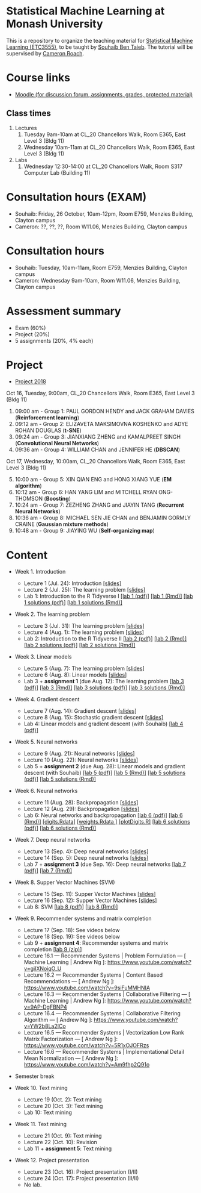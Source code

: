 # Statistical Machine Learning at Monash University
This is a repository to organize the teaching material for [Statistical Machine Learning (ETC3555)](http://www.monash.edu/pubs/2018handbooks/units/ETC3555.html), to be taught by [Souhaib Ben Taieb](http://www.souhaib-bentaieb.com). The tutorial will be supervised by [Cameron Roach](https://www.linkedin.com/in/cameron-roach-00873b69/).

# Course links

- [Moodle (for discussion forum, assignments, grades, protected material)](https://moodle.vle.monash.edu/course/view.php?id=45443)

## Class times
1. Lectures
	1. Tuesday 9am-10am at CL_20 Chancellors Walk, Room E365, East Level 3 (Bldg 11)
	2. Wednesday 10am-11am at CL_20 Chancellors Walk, Room E365, East Level 3 (Bldg 11)
2. Labs
	1. Wednesday 12:30-14:00 at CL_20 Chancellors Walk, Room S317 Computer Lab (Building 11)

# Consultation hours (EXAM)

- Souhaib: Friday, 26 October, 10am-12pm, Room E759, Menzies Building, Clayton campus
- Cameron: ??, ??, ??, Room W11.06, Menzies Building, Clayton campus

	
# Consultation hours

- Souhaib: Tuesday, 10am-11am, Room E759, Menzies Building, Clayton campus
- Cameron: Wednesday 9am-10am, Room W11.06, Menzies Building, Clayton campus

# Assessment summary

- Exam (60%)
- Project (20%)
- 5 assignments (20%, 4% each)

# Project

- [Project 2018](project/project.pdf)

Oct 16, Tuesday, 9:00am, CL_20 Chancellors Walk, Room E365, East Level 3 (Bldg 11) 

1. 09:00 am - Group 1: PAUL GORDON HENDY and JACK GRAHAM DAVIES  (**Reinforcement learning**)
2. 09:12 am - Group 2: ELIZAVETA MAKSIMOVNA KOSHENKO and ADYE ROHAN DOUGLAS (**t-SNE**)
3. 09:24 am - Group 3: JIANXIANG ZHENG and KAMALPREET  SINGH (**Convolutional Neural Networks**)
4. 09:36 am - Group 4: WILLIAM  CHAN and JENNIFER  HE (**DBSCAN**)

Oct 17, Wednesday, 10:00am, CL_20 Chancellors Walk, Room E365, East Level 3 (Bldg 11) 

5. 10:00 am - Group 5: XIN QIAN ENG and HONG XIANG  YUE (**EM algorithm**)
6. 10:12 am - Group 6: HAN YANG LIM and MITCHELL RYAN ONG-THOMSON (**Boosting**)
7. 10:24 am - Group 7: ZEZHENG  ZHANG and JIAYIN TANG (**Recurrent Neural Networks**)
8. 10:36 am - Group 8: MICHAEL SEN JIE CHAN and BENJAMIN GORMLY CRAINE (**Gaussian mixture methods**)
9. 10:48 am - Group 9: JIAYING WU (**Self-organizing map**)

# Content

- Week 1. Introduction 
	- Lecture 1 (Jul. 24): Introduction [[slides]](lectures/week1/introduction.pdf)
	- Lecture 2 (Jul. 25): The learning problem [[slides]](lectures/week1/learning.pdf)
	- Lab 1: Introduction to the R Tidyverse I [[lab 1 (pdf)]](labs/lab01/lab01.pdf) [[lab 1 (Rmd)]](labs/lab01/lab01.Rmd) [[lab 1 solutions (pdf)]](labs/lab01/lab01-solutions.pdf) [[lab 1 solutions (Rmd)]](labs/lab01/lab01-solutions.Rmd) 

	
- Week 2. The learning problem
	- Lecture 3 (Jul. 31): The learning problem [[slides]](lectures/week2/feasability1.pdf)
	- Lecture 4 (Aug. 1): The learning problem [[slides]](lectures/week2/feasability2.pdf)
	- Lab 2: Introduction to the R Tidyverse II [[lab 2 (pdf)]](labs/lab02/lab02.pdf) [[lab 2 (Rmd)]](labs/lab02/lab02.Rmd) [[lab 2 solutions (pdf)]](labs/lab02/lab02-solutions.pdf) [[lab 2 solutions (Rmd)]](labs/lab02/lab02-solutions.Rmd) 


- Week 3.  Linear models
	- Lecture 5 (Aug. 7): The learning problem [[slides]](lectures/week2/feasability2.pdf)
	- Lecture 6 (Aug. 8): Linear models [[slides]](lectures/week3/linear.pdf)
	- Lab 3 + **assignment 1** (due Aug. 12): The learning problem [[lab 3 (pdf)]](labs/lab03/lab03.pdf) [[lab 3 (Rmd)]](labs/lab03/lab03.Rmd) [[lab 3 solutions (pdf)]](labs/lab03/lab03-solutions.pdf) [[lab 3 solutions (Rmd)]](labs/lab03/lab03-solutions.Rmd) 
	
- Week 4. Gradient descent
	- Lecture 7 (Aug. 14): Gradient descent [[slides]](lectures/week4/gradient-descent.pdf)
	- Lecture 8 (Aug. 15): Stochastic gradient descent [[slides]](lectures/week4/gradient-descent.pdf)
	- Lab 4: Linear models and gradient descent (with Souhaib) [[lab 4 (pdf)]](labs/lab04/lab04.pdf)

	
- Week 5. Neural networks
	- Lecture 9 (Aug. 21): Neural networks [[slides]](lectures/week5/neural-networks.pdf)
	- Lecture 10 (Aug. 22): Neural networks	 [[slides]](lectures/week5/neural-networks.pdf)
	- Lab 5 + **assignment 2** (due Aug. 28): Linear models and gradient descent (with Souhaib)	[[lab 5 (pdf)]](labs/lab05/lab05.pdf) [[lab 5 (Rmd)]](labs/lab05/lab05nofig.Rmd) [[lab 5 solutions (pdf)]](labs/lab05/lab05-solutions.pdf) [[lab 5 solutions (Rmd)]](labs/lab05/lab05-solutions.Rmd) 
		
- Week 6. Neural networks
	- Lecture 11 (Aug. 28): Backpropagation  [[slides]](lectures/week6/neural-networks2.pdf)
	- Lecture 12 (Aug. 29): Backpropagation  [[slides]](lectures/week6/neural-networks2.pdf)
	- Lab 6: Neural networks and backpropagation  [[lab 6 (pdf)]](labs/lab06/lab06.pdf) [[lab 6 (Rmd)]](labs/lab06/lab06.Rmd) [[digits.Rdata]](labs/lab06/digits.Rdata) [[weights.Rdata ]](labs/lab06/weights.Rdata) [[plotDigits.R]](labs/lab06/plotDigits.R) [[lab 6 solutions (pdf)]](labs/lab06/lab06-solutions.pdf) [[lab 6 solutions (Rmd)]](labs/lab06/lab06-solutions.Rmd) 

	
	
- Week 7. Deep neural networks
	- Lecture 13 (Sep. 4): Deep neural networks [[slides]](lectures/week7/deep-nets.pdf)
	- Lecture 14 (Sep. 5):  Deep neural networks [[slides]](lectures/week7/deep-nets.pdf)
	- Lab 7 + **assignment 3** (due Sep. 16): Deep neural networks [[lab 7 (pdf)]](labs/lab07/lab07.pdf) [[lab 7 (Rmd)]](labs/lab07/lab07.Rmd)

	
- Week 8. Supper Vector Machines (SVM)
	- Lecture 15 (Sep. 11): Supper Vector Machines [[slides]](lectures/week8/svm.pdf)
	- Lecture 16 (Sep. 12): Supper Vector Machines [[slides]](lectures/week8/svm.pdf)
	- Lab 8: SVM [[lab 8 (pdf)]](labs/lab08/lab08.pdf) [[lab 8 (Rmd)]](labs/lab08/lab08.Rmd)
	
	
- Week 9. Recommender systems and matrix completion
	- Lecture 17 (Sep. 18): See videos below
	- Lecture 18 (Sep. 19): See videos below
	- Lab 9 + **assignment 4**: Recommender systems and matrix completion [[lab 9 (zip)]](labs/lab09/lab09.zip)
	- Lecture 16.1 — Recommender Systems | Problem Formulation — [ Machine Learning | Andrew Ng ]: https://www.youtube.com/watch?v=giIXNoiqO_U
	- Lecture 16.2 — Recommender Systems | Content Based Recommendations — [ Andrew Ng ]: https://www.youtube.com/watch?v=9siFuMMHNIA
	- Lecture 16.3 — Recommender Systems | Collaborative Filtering — [ Machine Learning | Andrew Ng ]: https://www.youtube.com/watch?v=9AP-DgFBNP4
	- Lecture 16.4 — Recommender Systems | Collaborative Filtering Algorithm — [ Andrew Ng ]: https://www.youtube.com/watch?v=YW2b8La2ICo
	- Lecture 16.5 — Recommender Systems | Vectorization Low Rank Matrix Factorization — [ Andrew Ng ]: https://www.youtube.com/watch?v=5R1xOJOFRzs
	- Lecture 16.6 — Recommender Systems | Implementational Detail Mean Normalization — [ Andrew Ng ]: https://www.youtube.com/watch?v=Am9fhp2Q91o


- Semester break

- Week 10. Text mining
	- Lecture 19 (Oct. 2): Text mining
	- Lecture 20 (Oct. 3):  Text mining
	- Lab 10:  Text mining
	
	
- Week 11. Text mining
	- Lecture 21 (Oct. 9): Text mining
	-  Lecture 22 (Oct. 10): Revision
	- Lab 11 + **assignment 5**: Text mining
	
	
- Week 12. Project presentation
	- Lecture 23 (Oct. 16): Project presentation (I/II)
	- Lecture 24 (Oct. 17): Project presentation (II/II)
	- No lab.



	
